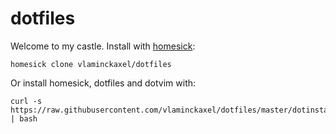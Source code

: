 dotfiles
========
Welcome to my castle. Install with [homesick](https://github.com/technicalpickles/homesick):

    homesick clone vlaminckaxel/dotfiles 
    
Or install homesick, dotfiles and dotvim with:

    curl -s https://raw.githubusercontent.com/vlaminckaxel/dotfiles/master/dotinstall.sh | bash
